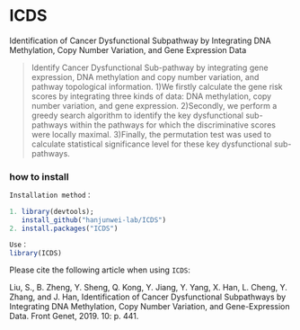 # ICDS
Identification of Cancer Dysfunctional Subpathway by Integrating DNA Methylation, Copy Number Variation, and Gene Expression Data

>Identify Cancer Dysfunctional Sub-pathway by integrating gene expression, DNA methylation and copy number variation, and pathway topological information. 1)We firstly calculate the gene risk scores by integrating three kinds of data: DNA methylation, copy number variation, and gene expression. 2)Secondly, we perform a greedy search algorithm to identify the key dysfunctional sub-pathways within the pathways for which the discriminative scores were locally maximal. 3)Finally, the permutation test was used to calculate statistical significance level for these key dysfunctional sub-pathways.

### how to install

```R
Installation method：

1. library(devtools); 
   install_github("hanjunwei-lab/ICDS")
2. install.packages("ICDS")

Use：
library(ICDS)
```

Please cite the following article when using `ICDS`:

Liu, S., B. Zheng, Y. Sheng, Q. Kong, Y. Jiang, Y. Yang, X. Han, L. Cheng, Y. Zhang, and J. Han, Identification of Cancer Dysfunctional Subpathways by Integrating DNA Methylation, Copy Number Variation, and Gene-Expression Data. Front Genet, 2019. 10: p. 441.
